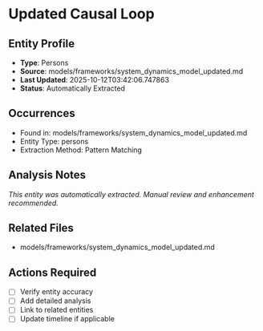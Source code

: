 # Updated Causal Loop

## Entity Profile
- **Type**: Persons
- **Source**: models/frameworks/system_dynamics_model_updated.md
- **Last Updated**: 2025-10-12T03:42:06.747863
- **Status**: Automatically Extracted

## Occurrences
- Found in: models/frameworks/system_dynamics_model_updated.md
- Entity Type: persons
- Extraction Method: Pattern Matching

## Analysis Notes
*This entity was automatically extracted. Manual review and enhancement recommended.*

## Related Files
- models/frameworks/system_dynamics_model_updated.md

## Actions Required
- [ ] Verify entity accuracy
- [ ] Add detailed analysis
- [ ] Link to related entities
- [ ] Update timeline if applicable
